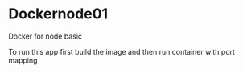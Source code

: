 # Dockernode01
Docker for node basic

To run this app first build the image and then run container with port mapping 
